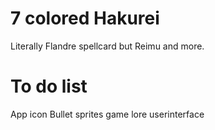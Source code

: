 
# 7 colored Hakurei

Literally Flandre spellcard but Reimu and more.

# To do list

App icon
Bullet sprites
game lore
userinterface